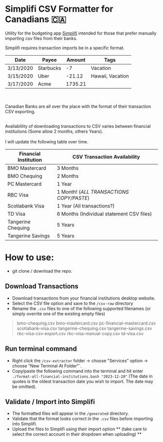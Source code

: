 # Simplifi CSV Formatter for Canadians 🇨🇦



Utility for the budgeting app [Simplifi](https://www.quicken.com/products/simplifi/) intended for those that prefer manually importing csv files from their banks.


Simplifi requires transaction imports be in a specific format.

|Date     |Payee    |Amount |Tags            |
|---------|---------|-------|----------------|
|3/13/2020|Starbucks|-7     |Vacation        |
|3/15/2020|Uber     |-21.12 |Hawaii, Vacation|
|3/17/2020|Acme     |1735.21|                |

<br><br>
Canadian Banks are all over the place with the format of their transaction CSV exporting.
<br><br>

Availablility of downloading transactions to CSV varies between financial institutions (Some allow 2 months, others Years). 
<br><br>
I will update the following table over time.

|Financial Institution|CSV Transaction Availability|
|---------------------|----------------------------|
|BMO Mastercard       |3 Months                    |
|BMO Chequing         |2 Months                    |
|PC Mastercard        |1 Year                      |
|RBC Visa             |1 Month! (*ALL TRANSACTIONS COPY/PASTE*)|
|Scotiabank Visa      |1 Year (All transactions?)  |
|TD Visa              |6 Months (Individual statement CSV files)|
|Tangerine Chequing   |5 Years                     |
|Tangerine Savings    |5 Years                     |


# How to use:
- git clone / download the repo.

## Download Transactions

- Download transactions from your financial institutions desktop website.
- Select the CSV file option and save to the `/csv-raw` directory
- Rename the `.csv` files to one of the following supported filenames (or simply overrite one of the existing empty files)

> bmo-chequing.csv
> bmo-mastercard.csv
> pc-financial-mastercard.csv
> scotiabank-visa.csv
> tangerine-chequing.csv
> tangerine-savings.csv
> rbc-visa-csv-export.csv
> rbc-visa-manual-copy.csv
> td-visa.csv

## Run terminal command

- Right click the `/csv-extractor` folder -> choose "Services" option -> choose "New Terminal At Folder"`.
- Copy/paste the following command into the terminal and hit enter `./format-all-financial-institutions.bash "2023-12-20"` (The date in quotes is the oldest transaction date you wish to import. The date may be omitted).

## Validate / Import into Simplifi

- The formatted files will appear in the `/generated` directory.
- Validate that the format looks correct in the `.csv` files before importing into Simplifi.
- Upload the files to Simplifi using their import option ** (take care to select the correct account in their dropdown when uploading) **
